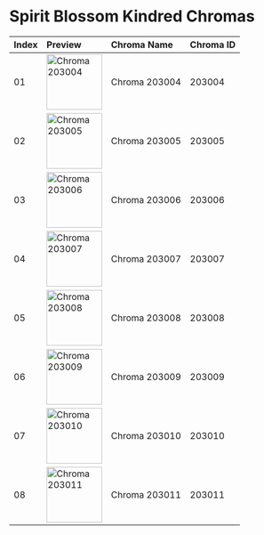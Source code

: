 # Spirit Blossom Kindred Chromas

| Index | Preview | Chroma Name | Chroma ID |
|:---|:---|:---|:---|
| 01 | <img src='https://raw.communitydragon.org/latest/plugins/rcp-be-lol-game-data/global/default/v1/champion-chroma-images/203/203004.png' alt='Chroma 203004' width='100'> | Chroma 203004 | 203004 |
| 02 | <img src='https://raw.communitydragon.org/latest/plugins/rcp-be-lol-game-data/global/default/v1/champion-chroma-images/203/203005.png' alt='Chroma 203005' width='100'> | Chroma 203005 | 203005 |
| 03 | <img src='https://raw.communitydragon.org/latest/plugins/rcp-be-lol-game-data/global/default/v1/champion-chroma-images/203/203006.png' alt='Chroma 203006' width='100'> | Chroma 203006 | 203006 |
| 04 | <img src='https://raw.communitydragon.org/latest/plugins/rcp-be-lol-game-data/global/default/v1/champion-chroma-images/203/203007.png' alt='Chroma 203007' width='100'> | Chroma 203007 | 203007 |
| 05 | <img src='https://raw.communitydragon.org/latest/plugins/rcp-be-lol-game-data/global/default/v1/champion-chroma-images/203/203008.png' alt='Chroma 203008' width='100'> | Chroma 203008 | 203008 |
| 06 | <img src='https://raw.communitydragon.org/latest/plugins/rcp-be-lol-game-data/global/default/v1/champion-chroma-images/203/203009.png' alt='Chroma 203009' width='100'> | Chroma 203009 | 203009 |
| 07 | <img src='https://raw.communitydragon.org/latest/plugins/rcp-be-lol-game-data/global/default/v1/champion-chroma-images/203/203010.png' alt='Chroma 203010' width='100'> | Chroma 203010 | 203010 |
| 08 | <img src='https://raw.communitydragon.org/latest/plugins/rcp-be-lol-game-data/global/default/v1/champion-chroma-images/203/203011.png' alt='Chroma 203011' width='100'> | Chroma 203011 | 203011 |
